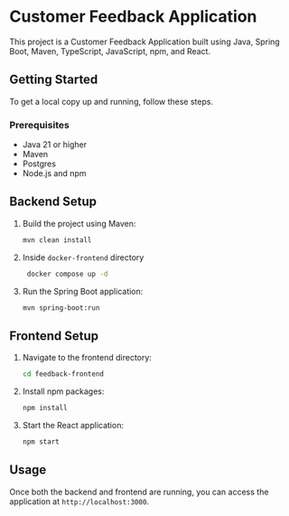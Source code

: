 # Customer Feedback Application

This project is a Customer Feedback Application built using Java, Spring Boot, Maven, TypeScript, JavaScript, npm, and React.

## Getting Started

To get a local copy up and running, follow these steps.

### Prerequisites

- Java 21 or higher
- Maven
- Postgres
- Node.js and npm

## Backend Setup

1. Build the project using Maven:
    ```sh
    mvn clean install
    ```

2. Inside `docker-frontend` directory
   ```sh
    docker compose up -d
    ```

3. Run the Spring Boot application:
    ```sh
    mvn spring-boot:run
    ```

## Frontend Setup

1. Navigate to the frontend directory:
    ```sh
    cd feedback-frontend
    ```

2. Install npm packages:
    ```sh
    npm install
    ```

3. Start the React application:
    ```sh
    npm start
    ```

## Usage

Once both the backend and frontend are running, you can access the application at `http://localhost:3000`.
